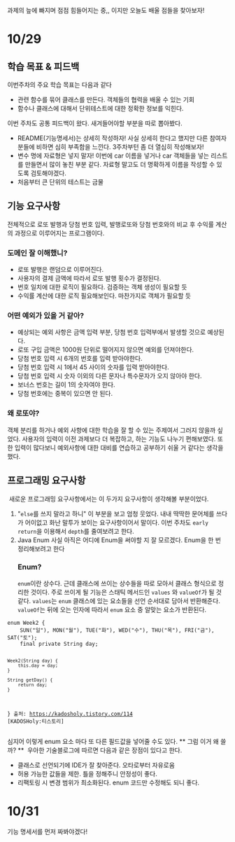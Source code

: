 <p>과제의 늪에 빠지며 점점 힘들어지는 중,, 이지만 오늘도 배울 점들을 찾아보자!</p>
<h1 id="1029">10/29</h1>
<h2 id="학습-목표--피드백">학습 목표 &amp; 피드백</h2>
<p>이번주차의 주요 학습 목표는 다음과 같다</p>
<ul>
<li>관련 함수를 묶어 클래스를 만든다. 객체들의 협력을 배울 수 있는 기회</li>
<li>함수나 클래스에 대해서 단위테스트에 대한 정확한 정보를 익힌다.</li>
</ul>
<p>이번 주차도 공통 피드백이 왔다. 새겨들어야할 부분을 따로 뽑아봤다.</p>
<ul>
<li>README(기능명세서)는 상세히 작성하자!
사실 상세히 한다고 했지만 다른 참여자 분들에 비하면 심히  부족함을 느낀다. 3주차부턴 좀 더 열심히 작성해보자!</li>
<li>변수 명에 자료형은 넣지 말자!
이번에 car 이름을 넣거나 car 객체들을 넣는 리스트를 만들면서 많이 놓친 부분 같다. 자료형 말고도 더 명확하게 이름을 작성할 수 있도록 검토해야겠다.</li>
<li>처음부터 큰 단위의 테스트는 금물</li>
</ul>
<h2 id="기능-요구사항">기능 요구사항</h2>
<p>전체적으로 로또 발행과 당첨 번호 입력, 발행로또와 당첨 번호와의 비교 후 수익률 계산의 과정으로 이루어지는 프로그램이다.</p>
<h3 id="도메인-잘-이해했니">도메인 잘 이해했니?</h3>
<ul>
<li>로또 발행은 랜덤으로 이루어진다.</li>
<li>사용자의 결제 금액에 따라서 로또 발행 횟수가 결정된다.</li>
<li>번호 일치에 대한 로직이 필요하다. 검증하는 객체 생성이 필요할 듯</li>
<li>수익률 계산에 대한 로직 필요해보인다. 마찬가지로 객체가 필요할 듯</li>
</ul>
<h3 id="어떤-예외가-있을-거-같아">어떤 예외가 있을 거 같아?</h3>
<ul>
<li>예상되는 예외 사항은 금액 입력 부분, 당첨 번호 입력부에서 발생할 것으로 예상된다.</li>
<li>로또 구입 금액은 1000원 단위로 떨어지지 않으면 예외를 던져야한다.</li>
<li>당첨 번호 입력 시 6개의 번호를 입력 받아야한다.</li>
<li>당첨 번호 입력 시 1에서 45 사이의 숫자를 입력 받아야한다.</li>
<li>당첨 번호 입력 시 숫자 이외의 다른 문자나 특수문자가 오지 않아야 한다.</li>
<li>보너스 번호는 길이 1의 숫자여야 한다.</li>
<li>당첨 번호에는 중복이 있으면 안 된다.</li>
</ul>
<h3 id="왜-로또야">왜 로또야?</h3>
<p>객체 분리를 하거나 예외 사항에 대한 학습을 잘 할 수 있는 주제여서 그러지 않을까 싶었다.
사용자의 입력이 이전 과제보다 더 복잡하고, 하는 기능도 나누기 편해보였다. 또한 입력이 많다보니 예외사항에 대한 대비를 연습하고 공부하기 쉬울 거 같다는 생각을 했다.</p>
<h2 id="프로그래밍-요구사항">프로그래밍 요구사항</h2>
<p><img alt="" src="https://velog.velcdn.com/images/9409velog/post/c2bfd37c-41d1-4929-b44e-617552ad3038/image.png" />
새로운 프로그래밍 요구사항에서는 이 두가지 요구사항이 생각해볼 부분이었다.</p>
<ol>
<li>&quot;<code>else</code>를 쓰지 말라고 하니&quot; 이 부분을 보고 엄청 웃었다. 내내 딱딱한 문어체를 쓰다가 어이없고 화난 말투가 보이는 요구사항이어서 말이다. 이번 주차도 <code>early return</code>을 이용해서 <code>depth</code>를 줄여보려고 한다.</li>
<li>Java Enum
사실 아직은 어디에 Enum을 써야할 지 잘 모르겠다. Enum을 한 번 정리해보려고 한다<h3 id="enum">Enum?</h3>
<code>enum</code>이란 상수다. 근데 클래스에 쓰이는 상수들을 따로 모아서 클래스 형식으로 정리한 것이다.
주로 쓰이게 될 기능은 스태틱 메서드인 <code>values</code> 와 <code>valueOf</code>가 될 것 같다. <code>values</code>는 <code>enum</code> 클래스에 있는 요소들을 선언 순서대로 담아서 반환해준다. <code>valueOf</code>는 뒤에 오는 인자에 따라서 <code>enum</code> 요소 중 알맞는 요소가 반환된다.</li>
</ol>
<pre><code class="language-java">enum Week2 {
    SUN(&quot;일&quot;), MON(&quot;월&quot;), TUE(&quot;화&quot;), WED(&quot;수&quot;), THU(&quot;목&quot;), FRI(&quot;금&quot;), SAT(&quot;토&quot;);
    final private String day;

    Week2(String day) {
        this.day = day;
    }

    String getDay() {
        return day;
    }
}
출처: https://kadosholy.tistory.com/114 [KADOSHoly:티스토리]</code></pre>
<p>심지어 이렇게 enum 요소 마다 또 다른 필드값을 넣어줄 수도 있다.
** 그럼 이거 왜 쓸까? **
<img alt="" src="https://velog.velcdn.com/images/9409velog/post/0c2b51bd-1d95-4bbc-8060-e692b1014971/image.png" />
우아한 기술블로그에 따르면 다음과 같은 장점이 있다고 한다.</p>
<ul>
<li>클래스로 선언되기에 IDE가 잘 찾아준다. 오타로부터 자유로움</li>
<li>허용 가능한 값들을 제한. 틀을 정해주니 안정성이 좋다.</li>
<li>리팩토링 시 변경 범위가 최소화된다. enum 코드만 수정해도 되니 좋다.</li>
</ul>
<h1 id="1031">10/31</h1>
<p>기능 명세서를 먼저 짜봐야겠다!</p>